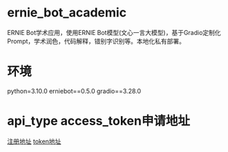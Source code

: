 # ernie_bot_academic
ERNIE Bot学术应用，使用ERNIE Bot模型(文心一言大模型)，基于Gradio定制化Prompt，学术润色，代码解释，错别字识别等。本地化私有部署。
# 环境
python=3.10.0
erniebot==0.5.0
gradio==3.28.0
# api_type access_token申请地址
[注册地址](https://aistudio.baidu.com/aistudio/newbie?invitation=1&sharedUserId=2320750&sharedUserName=apolloai)
[token地址](https://aistudio.baidu.com/index/accessToken)
